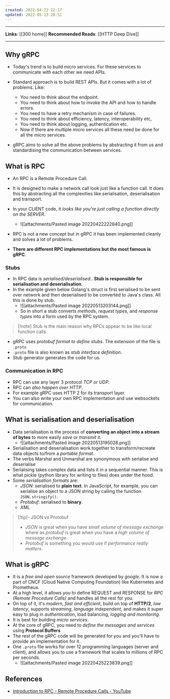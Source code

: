 ```yaml
---
created: 2022-04-22 22:17
updated: 2022-05-13 20:51
---
```

---
**Links**: [[300 home]]
**Recommended Reads**: [[HTTP Deep Dive]]

---
## Why gRPC
- Today's trend is to build micro services. For these services to communicate with each other we need APIs. 
- Standard approach is to build REST APIs. But it comes with a lot of problems. Like:
	- You need to think about the endpoint.
	- You need to think about how to invoke the API and how to handle errors.
	- You need to have a retry mechanism in case of failures.
	- You need to think about efficiency, latency, interoperability etc,
	- You need to think about logging, authentication etc.
	- Now if there are multiple micro services all these need be done for all the micro services. 

- gRPC aims to solve all the above problems by abstracting it from us and standardising the communication between services.

## What is RPC
- An RPC is a Remote Procedure Call.
- It is designed to make a network call look just like a function call. It does this by abstracting all the complexities like serialisation, deserialisation and transport.
- In your CLIENT code, it *looks like you're just calling a function directly on the SERVER*.
	- ![[attachments/Pasted image 20220422222840.png]]

- RPC is not a new concept but in gRPC it has been implemented cleanly and solves a lot of problems.
- **There are different RPC implementations but the most famous is gRPC**. 

### Stubs
- In RPC data is *serialised/deserialised.*. **Stub is responsible for serialisation and deserialisation**. 
- In the example given below Golang's struct is first serialised to be sent over network and then deserialised to be converted to Java's class. All this is done by stub.
	- ![[attachments/Pasted image 20220513203144.png]]
	- So in short a stub converts *methods*, *request types*, and *response types* into a form used by the RPC system.

> [!note] Stub is the main reason why RPCs appear to be like local function calls.

- gRPC uses *protobuf format to define stubs*. The extension of the file is `.proto`
- `.proto` file is also known as *stub interface definition*.
- Stub generator generates the code for us.

### Communication in RPC
- RPC can use any layer 3 protocol *TCP or UDP*.
- RPC can *also happen over HTTP*.
- For example gRPC uses HTTP 2 for its transport layer.
- You can also write your own RPC implementation and use websockets for communication.

## What is serialisation and deserialisation
- Data serialisation is the process of **converting an object into a stream of bytes** to more easily *save* or *transmit* it.
	- ![[attachments/Pasted image 20220513195028.png]]
- Serialisation and deserialisation work together to transform/recreate data objects to/from a *portable format*.
- The verbs Marshal and Unmarshal are synonymous with serialise and deserialise
- Serialising takes complex data and lists it in a sequential manner. This is what pickle (python library for writing to files) does under the hood.
- Some *serialisation formats* are:
	- *JSON*: serialised to **plain text**. In JavaScript, for example, you can serialise an object to a JSON string by calling the function `JSON.stringify()`.
	- *Protobuf*: serialised to **binary**. 
	- *XML*  

> [!tip]- JSON vs Protobuf
> - *JSON* is great when you have *small volume of message exchange* where as *protobuf* is great when you have a *high volume of message exchange*.
> - *Protobuf* is something you would use if *performance really matters*.

## What is gRPC
- It is a *free and open source* framework developed by *google*. It is now a part of CNCF (Cloud Native Computing Foundation) like Kubernetes and Prometheus.
- At a high level, it allows you to define REQUEST and RESPONSE for *RPC (Remote Procedure Calls)* and handles all the rest for you.
- On top of it, it's *modern*, *fast and efficient*, build on top of **HTTP/2**, *low latency*, supports *streaming*, *language independent*, and makes it super easy to plug in *authentication*, load balancing, *logging and monitoring*.
- It is best for building *micro services*.
- At the core of gRPC, you need to *define the messages and services* using **Protocol Buffers**
- The rest of the gRPC code will be generated for you and you'll have to provide an implementation for it.
- One `.proto` file works for over 12 programming languages (server and client), and allows you to use a framework that scales to millions of RPC per seconds.
	- ![[attachments/Pasted image 20220425223839.png]]

## References
- [Introduction to RPC - Remote Procedure Calls - YouTube](https://www.youtube.com/watch?v=eRndYq8iTio)
